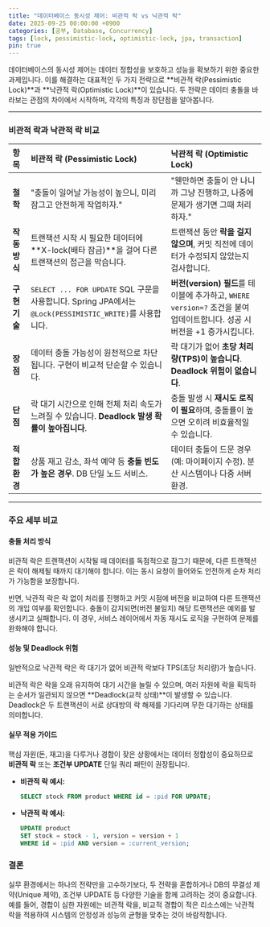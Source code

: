 ```yaml
---
title: "데이터베이스 동시성 제어: 비관적 락 vs 낙관적 락"
date: 2025-09-25 00:00:00 +0900
categories: [공부, Database, Concurrency]
tags: [lock, pessimistic-lock, optimistic-lock, jpa, transaction]
pin: true
---
```


데이터베이스의 동시성 제어는 데이터 정합성을 보호하고 성능을 확보하기 위한 중요한 과제입니다. 이를 해결하는 대표적인 두 가지 전략으로 **비관적 락(Pessimistic Lock)**과 **낙관적 락(Optimistic Lock)**이 있습니다. 두 전략은 데이터 충돌을 바라보는 관점의 차이에서 시작하며, 각각의 특징과 장단점을 알아봅니다.

---

### **비관적 락과 낙관적 락 비교**

| 항목 | 비관적 락 (Pessimistic Lock) | 낙관적 락 (Optimistic Lock) |
| :--- | :--- | :--- |
| **철학** | "충돌이 일어날 가능성이 높으니, 미리 잠그고 안전하게 작업하자." | "웬만하면 충돌이 안 나니까 그냥 진행하고, 나중에 문제가 생기면 그때 처리하자." |
| **작동 방식** | 트랜잭션 시작 시 필요한 데이터에 **X-lock(배타 잠금)**을 걸어 다른 트랜잭션의 접근을 막습니다. | 트랜잭션 동안 **락을 걸지 않으며**, 커밋 직전에 데이터가 수정되지 않았는지 검사합니다. |
| **구현 기술** | `SELECT ... FOR UPDATE` SQL 구문을 사용합니다. Spring JPA에서는 `@Lock(PESSIMISTIC_WRITE)`를 사용합니다. | **버전(version) 필드**를 테이블에 추가하고, `WHERE version=?` 조건을 붙여 업데이트합니다. 성공 시 버전을 +1 증가시킵니다. |
| **장점** | 데이터 충돌 가능성이 원천적으로 차단됩니다. 구현이 비교적 단순할 수 있습니다. | 락 대기가 없어 **초당 처리량(TPS)이 높습니다**. **Deadlock 위험이 없습니다**. |
| **단점** | 락 대기 시간으로 인해 전체 처리 속도가 느려질 수 있습니다. **Deadlock 발생 확률이 높아집니다**. | 충돌 발생 시 **재시도 로직이 필요**하며, 충돌률이 높으면 오히려 비효율적일 수 있습니다. |
| **적합 환경** | 상품 재고 감소, 좌석 예약 등 **충돌 빈도가 높은 경우**. DB 단일 노드 서비스. | 데이터 충돌이 드문 경우(예: 마이페이지 수정). 분산 시스템이나 다중 서버 환경. |

---

### **주요 세부 비교**

#### **충돌 처리 방식**

비관적 락은 트랜잭션이 시작될 때 데이터를 독점적으로 잠그기 때문에, 다른 트랜잭션은 락이 해제될 때까지 대기해야 합니다. 이는 동시 요청이 들어와도 안전하게 순차 처리가 가능함을 보장합니다.

반면, 낙관적 락은 락 없이 처리를 진행하고 커밋 시점에 버전을 비교하여 다른 트랜잭션의 개입 여부를 확인합니다. 충돌이 감지되면(버전 불일치) 해당 트랜잭션은 예외를 발생시키고 실패합니다. 이 경우, 서비스 레이어에서 자동 재시도 로직을 구현하여 문제를 완화해야 합니다.

#### **성능 및 Deadlock 위험**

일반적으로 낙관적 락은 락 대기가 없어 비관적 락보다 TPS(초당 처리량)가 높습니다.

비관적 락은 락을 오래 유지하여 대기 시간을 늘릴 수 있으며, 여러 자원에 락을 획득하는 순서가 일관되지 않으면 **Deadlock(교착 상태)**이 발생할 수 있습니다. Deadlock은 두 트랜잭션이 서로 상대방의 락 해제를 기다리며 무한 대기하는 상태를 의미합니다.

#### **실무 적용 가이드**

핵심 자원(돈, 재고)을 다루거나 경합이 잦은 상황에서는 데이터 정합성이 중요하므로 **비관적 락** 또는 **조건부 UPDATE** 단일 쿼리 패턴이 권장됩니다.

*   **비관적 락 예시:**
    ```sql
    SELECT stock FROM product WHERE id = :pid FOR UPDATE;
    ```

*   **낙관적 락 예시:**
    ```sql
    UPDATE product
    SET stock = stock - 1, version = version + 1
    WHERE id = :pid AND version = :current_version;
    ```

### **결론**

실무 환경에서는 하나의 전략만을 고수하기보다, 두 전략을 혼합하거나 DB의 무결성 제약(Unique 제약), 조건부 UPDATE 등 다양한 기술을 함께 고려하는 것이 중요합니다. 예를 들어, 경합이 심한 자원에는 비관적 락을, 비교적 경합이 적은 리소스에는 낙관적 락을 적용하여 시스템의 안정성과 성능의 균형을 맞추는 것이 바람직합니다.